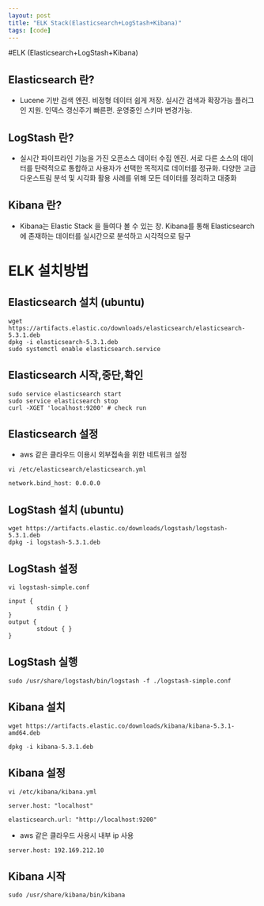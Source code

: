 ```yaml
---
layout: post
title: "ELK Stack(Elasticsearch+LogStash+Kibana)"
tags: [code]
---
```


#ELK (Elasticsearch+LogStash+Kibana)

## Elasticsearch 란?
* Lucene 기반 검색 엔진. 비정형 데이터 쉽게 저장. 실시간 검색과 확장가능 플러그인 지원. 인덱스 갱신주기 빠른편. 운영중인 스키마 변경가능.

## LogStash 란?
* 실시간 파이프라인 기능을 가진 오픈소스 데이터 수집 엔진. 서로 다른 소스의 데이터를 탄력적으로 통합하고 사용자가 선택한 목적지로 데이터를 정규화. 다양한 고급 다운스트림 분석 및 시각화 활용 사례를 위해 모든 데이터를 정리하고 대중화

## Kibana 란?
* Kibana는 Elastic Stack 을 들여다 볼 수 있는 창. Kibana를 통해 Elasticsearch에 존재하는 데이터를 실시간으로 분석하고 시각적으로 탐구


# ELK 설치방법

## Elasticsearch 설치 (ubuntu)


```
wget https://artifacts.elastic.co/downloads/elasticsearch/elasticsearch-5.3.1.deb
dpkg -i elasticsearch-5.3.1.deb
sudo systemctl enable elasticsearch.service
```

## Elasticsearch 시작,중단,확인

```
sudo service elasticsearch start
sudo service elasticsearch stop
curl -XGET 'localhost:9200' # check run
```

## Elasticsearch 설정

* aws 같은 클라우드 이용시 외부접속을 위한 네트워크 설정
```
vi /etc/elasticsearch/elasticsearch.yml

network.bind_host: 0.0.0.0
```

## LogStash 설치 (ubuntu)

```
wget https://artifacts.elastic.co/downloads/logstash/logstash-5.3.1.deb
dpkg -i logstash-5.3.1.deb
```

## LogStash 설정

```
vi logstash-simple.conf
```

```
input {
        stdin { }
}
output {
        stdout { }
}
```

## LogStash 실행

```
sudo /usr/share/logstash/bin/logstash -f ./logstash-simple.conf
```

## Kibana 설치

```
wget https://artifacts.elastic.co/downloads/kibana/kibana-5.3.1-amd64.deb

dpkg -i kibana-5.3.1.deb
```

## Kibana 설정

```
vi /etc/kibana/kibana.yml
```
```
server.host: "localhost"

elasticsearch.url: "http://localhost:9200"
```
* aws 같은 클라우드 사용시 내부 ip 사용
```
server.host: 192.169.212.10
```
## Kibana 시작
```
sudo /usr/share/kibana/bin/kibana
```
